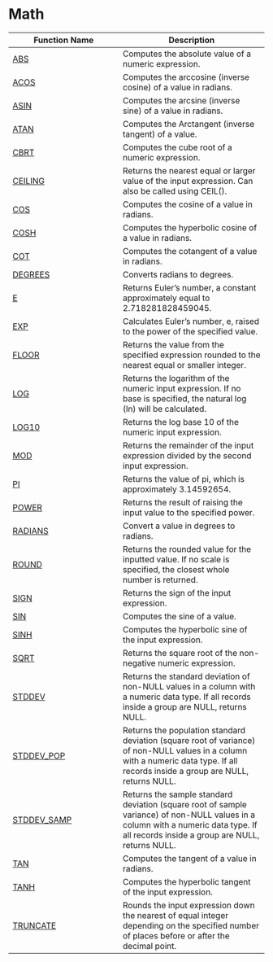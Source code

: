 # Math

<table><thead><tr><th width="201">Function Name</th><th>Description</th></tr></thead><tbody><tr><td><a href="abs.md">ABS</a></td><td>Computes the absolute value of a numeric expression.</td></tr><tr><td><a href="acos.md">ACOS</a></td><td>Computes the arccosine (inverse cosine) of a value in radians.</td></tr><tr><td><a href="asin.md">ASIN</a></td><td>Computes the arcsine (inverse sine) of a value in radians.</td></tr><tr><td><a href="atan.md">ATAN</a></td><td>Computes the Arctangent (inverse tangent) of a value.</td></tr><tr><td><a href="cbrt.md">CBRT</a></td><td>Computes the cube root of a numeric expression.</td></tr><tr><td><a href="ceiling.md">CEILING</a></td><td>Returns the nearest equal or larger value of the input expression. Can also be called using CEIL().</td></tr><tr><td><a href="cos.md">COS</a></td><td>Computes the cosine of a value in radians.</td></tr><tr><td><a href="cosh.md">COSH</a></td><td>Computes the hyperbolic cosine of a value in radians.</td></tr><tr><td><a href="cot.md">COT</a></td><td>Computes the cotangent of a value in radians.</td></tr><tr><td><a href="degrees.md">DEGREES</a></td><td>Converts radians to degrees.</td></tr><tr><td><a href="e.md">E</a></td><td>Returns Euler’s number, a constant approximately equal to 2.718281828459045.</td></tr><tr><td><a href="exp.md">EXP</a></td><td>Calculates Euler’s number, e, raised to the power of the specified value.</td></tr><tr><td><a href="floor.md">FLOOR</a></td><td>Returns the value from the specified expression rounded to the nearest equal or smaller integer.</td></tr><tr><td><a href="log.md">LOG</a></td><td>Returns the logarithm of the numeric input expression. If no base is specified, the natural log (ln) will be calculated.</td></tr><tr><td><a href="log10.md">LOG10</a></td><td>Returns the log base 10 of the numeric input expression.</td></tr><tr><td><a href="mod.md">MOD</a></td><td>Returns the remainder of the input expression divided by the second input expression.</td></tr><tr><td><a href="pi.md">PI</a></td><td>Returns the value of pi, which is approximately 3.14592654.</td></tr><tr><td><a href="power.md">POWER</a></td><td>Returns the result of raising the input value to the specified power.</td></tr><tr><td><a href="radians.md">RADIANS</a></td><td>Convert a value in degrees to radians.</td></tr><tr><td><a href="round.md">ROUND</a></td><td>Returns the rounded value for the inputted value. If no scale is specified, the closest whole number is returned.</td></tr><tr><td><a href="sign.md">SIGN</a></td><td>Returns the sign of the input expression.</td></tr><tr><td><a href="sin.md">SIN</a></td><td>Computes the sine of a value.</td></tr><tr><td><a href="sinh.md">SINH</a></td><td>Computes the hyperbolic sine of the input expression.</td></tr><tr><td><a href="sqrt.md">SQRT</a></td><td>Returns the square root of the non-negative numeric expression.</td></tr><tr><td><a href="../aggregate/stddev.md">STDDEV</a></td><td>Returns the standard deviation of non-NULL values in a column with a numeric data type. If all records inside a group are NULL, returns NULL.</td></tr><tr><td><a href="../aggregate/stddev_pop.md">STDDEV_POP</a></td><td>Returns the population standard deviation (square root of variance) of non-NULL values in a column with a numeric data type. If all records inside a group are NULL, returns NULL.</td></tr><tr><td><a href="../aggregate/stddev_samp.md">STDDEV_SAMP</a></td><td>Returns the sample standard deviation (square root of sample variance) of non-NULL values in a column with a numeric data type. If all records inside a group are NULL, returns NULL.</td></tr><tr><td><a href="tan.md">TAN</a></td><td>Computes the tangent of a value in radians.</td></tr><tr><td><a href="tanh.md">TANH</a></td><td>Computes the hyperbolic tangent of the input expression.</td></tr><tr><td><a href="truncate.md">TRUNCATE</a></td><td>Rounds the input expression down the nearest of equal integer depending on the specified number of places before or after the decimal point.</td></tr></tbody></table>
